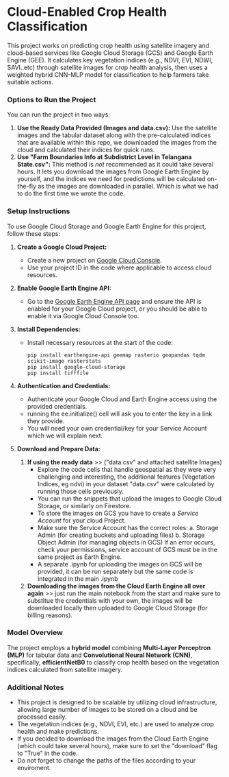 # Cloud-Enabled Crop Health Classification
This project works on predicting crop health using satellite imagery and cloud-based services like Google Cloud Storage (GCS) and Google Earth Engine (GEE). It calculates key vegetation indices (e.g., NDVI, EVI, NDWI, SAVI..etc) through satellite images for crop health analysis, then uses a weighted hybrid CNN-MLP model for classification to help farmers take suitable actions.

### Options to Run the Project

You can run the project in two ways:
1. **Use the Ready Data Provided (Images and data.csv):** Use the satellite images and the tabular dataset along with the pre-calculated indices that are available within this repo, we downloaded the images from the cloud and calculated their indices for quick runs.
2. **Use "Farm Boundaries Info at Subdistrict Level in Telangana State.csv":** This method is *not* recommended as it could take several hours. It lets you download the images from Google Earth Engine by yourself, and the indices we need for predictions will be calculated on-the-fly as the images are downloaded in parallel. Which is what we had to do the first time we wrote the code.

### Setup Instructions

To use Google Cloud Storage and Google Earth Engine for this project, follow these steps:

1. **Create a Google Cloud Project:**
   - Create a new project on [Google Cloud Console](https://console.cloud.google.com/).
   - Use your project ID in the code where applicable to access cloud resources.
   
2. **Enable Google Earth Engine API:**
   - Go to the [Google Earth Engine API page](https://developers.google.com/earth-engine) and ensure the API is enabled for       your Google Cloud project, or you should be able to enable it via Google Cloud Console too.

3. **Install Dependencies:**
   - Install necessary resources at the start of the code:
     ```
     pip install earthengine-api geemap rasterio geopandas tqdm scikit-image rasterstats
     pip install google-cloud-storage
     pip install tifffile
     ```

4. **Authentication and Credentials:**
   - Authenticate your Google Cloud and Earth Engine access using the provided credentials.
   - running the ee.initialize() cell will ask you to enter the key in a link they provide.
   - You will need your own credential/key for your Service Account which we will explain next.
     
5. **Download and Prepare Data:**
  
   1. **If using the ready data** >> ("data.csv" and attached satellite Images)
       - Explore the code cells that handle geospatial as they were very challenging and interesting, the additional                  features (Vegetation Indices, eg ndvi) in your dataset "data.csv" were calculated by running those cells previously.
       - You can run the snippets that upload the images to Google Cloud Storage, or similarly on Firestore.
       - To store the images on GCS you have to create a *Service Account* for your cloud Project.
       - Make sure the Service Account has the correct roles:
             a. Storage Admin (for creating buckets and uploading files)
             b. Storage Object Admin (for managing objects in GCS)
         If an error occurs, check your permissions, service account of GCS must be in the same project as Earth Engine.
       - A separate .ipynb for uploading the images on GCS will be provided, it can be run separately but the same code is   
         integrated in the main .ipynb
   2. **Downloading the images from the Cloud Earth Engine all over again** >> just run the main notebook from the start
       and make sure to substitue the credentials with your own, the images will be downloaded locally then uploaded to             Google Cloud Storage (for billing reasons).
    

### Model Overview
The project employs a **hybrid model** combining **Multi-Layer Perceptron (MLP)** for tabular data and **Convolutional Neural Network (CNN)**, specifically, **efficientNetB0**  to classify crop health based on the vegetation indices calculated from satellite imagery.

### Additional Notes

- This project is designed to be scalable by utilizing cloud infrastructure, allowing large number of images to be stored on a cloud and be processed easily.
- The vegetation indices (e.g., NDVI, EVI, etc.) are used to analyze crop health and make predictions.
- If you decided to download the images from the Cloud Earth Engine (which could take several hours), make sure to set the     "download" flag to "True" in the code.
- Do not forget to change the paths of the files according to your enviroment.
